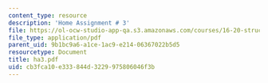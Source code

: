 ```yaml
---
content_type: resource
description: 'Home Assignment # 3'
file: https://ol-ocw-studio-app-qa.s3.amazonaws.com/courses/16-20-structural-mechanics-fall-2002/cb3fca10e333844d3229975806046f3b_ha3.pdf
file_type: application/pdf
parent_uid: 9b1bc9a6-a1ce-1ac9-e214-06367022b5d5
resourcetype: Document
title: ha3.pdf
uid: cb3fca10-e333-844d-3229-975806046f3b
---
```

